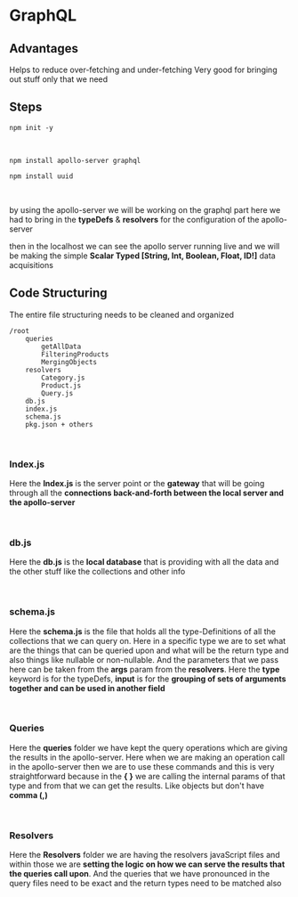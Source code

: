 # GraphQL

## Advantages

Helps to reduce over-fetching and under-fetching
Very good for bringing out stuff only that we need

## Steps

    npm init -y

<br/>
    
    npm install apollo-server graphql

    npm install uuid

<br/>

by using the apollo-server we will be working on the graphql part
here we had to bring in the **typeDefs** & **resolvers** for the configuration of the apollo-server

then in the localhost we can see the apollo server running live and we will be making the simple **Scalar Typed [String, Int, Boolean, Float, ID!]** data acquisitions

## Code Structuring

The entire file structuring needs to be cleaned and organized

    /root
        queries
            getAllData
            FilteringProducts
            MergingObjects
        resolvers
            Category.js
            Product.js
            Query.js
        db.js
        index.js
        schema.js
        pkg.json + others

<br/>

### Index.js

Here the **Index.js** is the server point or the **gateway** that will be going through all the **connections back-and-forth between the local server and the apollo-server**

<br/>

### db.js

Here the **db.js** is the **local database** that is providing with all the data and the other stuff like the collections and other info

<br/>

### schema.js

Here the **schema.js** is the file that holds all the type-Definitions of all the collections that we can query on. Here in a specific type we are to set what are the things that can be queried upon and what will be the return type and also things like nullable or non-nullable. And the parameters that we pass here can be taken from the **args** param from the **resolvers**. Here the **type** keyword is for the typeDefs, **input** is for the **grouping of sets of arguments together and can be used in another field**

<br/>

### Queries

Here the **queries** folder we have kept the query operations which are giving the results in the apollo-server. Here when we are making an operation call in the apollo-server then we are to use these commands and this is very straightforward because in the **{ }** we are calling the internal params of that type and from that we can get the results. Like objects but don't have **comma (,)**

<br/>

### Resolvers

Here the **Resolvers** folder we are having the resolvers javaScript files and within those we are **setting the logic on how we can serve the results that the queries call upon**. And the queries that we have pronounced in the query files need to be exact and the return types need to be matched also
